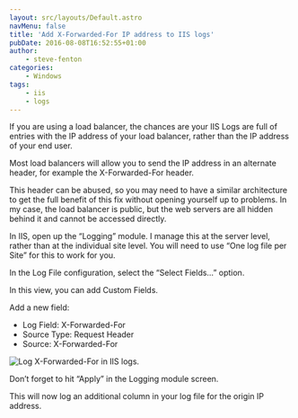 ```yaml
---
layout: src/layouts/Default.astro
navMenu: false
title: 'Add X-Forwarded-For IP address to IIS logs'
pubDate: 2016-08-08T16:52:55+01:00
author:
    - steve-fenton
categories:
    - Windows
tags:
    - iis
    - logs
---
```


If you are using a load balancer, the chances are your IIS Logs are full of entries with the IP address of your load balancer, rather than the IP address of your end user.

Most load balancers will allow you to send the IP address in an alternate header, for example the X-Forwarded-For header.

This header can be abused, so you may need to have a similar architecture to get the full benefit of this fix without opening yourself up to problems. In my case, the load balancer is public, but the web servers are all hidden behind it and cannot be accessed directly.

In IIS, open up the “Logging” module. I manage this at the server level, rather than at the individual site level. You will need to use “One log file per Site” for this to work for you.

In the Log File configuration, select the “Select Fields…” option.

In this view, you can add Custom Fields.

Add a new field:

- Log Field: X-Forwarded-For
- Source Type: Request Header
- Source: X-Forwarded-For

![Log X-Forwarded-For in IIS logs.](/img/2016/08/iis-log-custom-fields.png)

Don’t forget to hit “Apply” in the Logging module screen.

This will now log an additional column in your log file for the origin IP address.